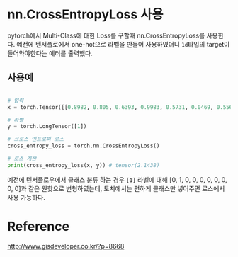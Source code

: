 # nn.CrossEntropyLoss 사용
pytorch에서 Multi-Class에 대한 Loss를 구할때 nn.CrossEntropyLoss를 사용한다. 예전에 텐서플로에서 one-hot으로 라벨을 만들어 사용하였더니 `1d`타입의 target이 들어와야한다는 에러를 출력했다. 

## 사용예
```python

# 입력
x = torch.Tensor([[0.8982, 0.805, 0.6393, 0.9983, 0.5731, 0.0469, 0.556, 0.1476, 0.8404, 0.5544]]) 

# 라벨
y = torch.LongTensor([1]) 

# 크로스 엔트로피 로스
cross_entropy_loss = torch.nn.CrossEntropyLoss()

# 로스 계산
print(cross_entropy_loss(x, y)) # tensor(2.1438)
```

예전에 텐서플로우에서 클래스 분류 하는 경우 `[1]` 라벨에 대해 [0, 1, 0, 0, 0, 0, 0, 0, 0, 0]과 같은 원핫으로 변형하였는데, 토치에서는 편하게 클래스만 넣어주면 로스에서 사용 가능하다.
  


# Reference
http://www.gisdeveloper.co.kr/?p=8668